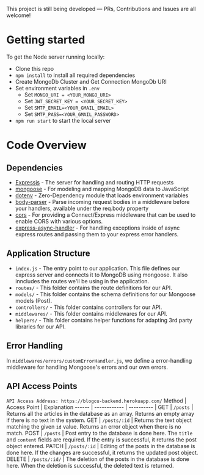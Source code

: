 This project is still being developed — PRs, Contributions and Issues are all welcome!

# Getting started


To get the Node server running locally:
* Clone this repo
* `npm install` to install all required dependencies
* Create MongoDb Cluster and Get Connection MongoDb URI
* Set environment variables in `.env`
  * Set `MONGO_URI = <YOUR_MONGO_URI>`
  * Set `JWT_SECRET_KEY = <YOUR_SECRET_KEY>`
  * Set `SMTP_EMAIL=<YOUR_GMAIL_EMAIL>`
  * Set `SMTP_PASS=<YOUR_GMAIL_PASSWORD>`
* `npm run start` to start the local server

# Code Overview 
## Dependencies
* [Expressjs](https://github.com/expressjs/express) - The server for handling and routing HTTP requests
* [mongoose](https://github.com/Automattic/mongoose) - For modeling and mapping MongoDB data to JavaScript
* [dotenv](https://github.com/motdotla/dotenv) - Zero-Dependency module that loads environment variables
* [body-parser](https://github.com/expressjs/body-parser) - Parse incoming request bodies in a middleware before your handlers, available under the req.body property
* [cors](https://github.com/expressjs/cors) - For providing a Connect/Express middleware that can be used to enable CORS with various options.
* [express-async-handler](https://github.com/Abazhenov/express-async-handler) - For handling exceptions inside of async express routes and passing them to your express error handlers.

## Application Structure
* `index.js` - The entry point to our application. This file defines our express server and connects it to MongoDB using mongoose. It also inncludes the routes we'll be using in the application.
* `routes/` - This folder contains the route definitions for our API.
* `models/` - This folder contains the schema definitions for our Mongoose models (Post).
* `controllers/` - This folder contains controllers for our API.
* `middlewares/` - This folder contains middlewares for our API.
* `helpers/` - This folder contains helper functions for adapting 3rd party libraries for our API.

## Error Handling
In `middlewares/errors/customErrorHandler.js`, we define a error-handling middleware for handling Mongoose's errors and our own errors.

## API Access Points
`API Access Address: https://blogcu-backend.herokuapp.com/`
Method | Access Point | Explanation
------ | ------------ | ---------- |
GET | `/posts` | Returns all the articles in the database as an array. Returns an empty array if there is no text in the system.
GET | `/posts/:id` | Returns the text object matching the given `id` value. Returns an error object when there is no match.
POST | `/posts` | Post entry to the database is done here. The `title` and `content` fields are required. If the entry is successful, it returns the post object entered.
PATCH | `/posts/:id` | Editing of the posts in the database is done here. If the changes are successful, it returns the updated post object.
DELETE | `/posts/:id/` | The deletion of the posts in the database is done here. When the deletion is successful, the deleted text is returned.